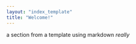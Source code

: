 ```yaml
---
layout: "index_template"
title: "Welcome!"
---
```

a section from a template using markdown *really*
